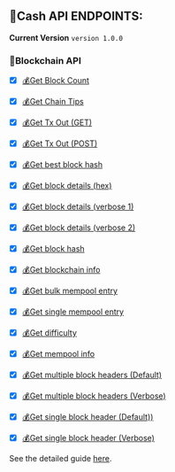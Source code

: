 ## 🐲Cash API ENDPOINTS:

**Current Version** `version 1.0.0`

### 🎯**Blockchain API**

- [x] [💰Get Block Count](https://dennispitallano.github.io/docs/cash-netcore/blockchain-api#get-block-count)
- [x] [💰Get Chain Tips](https://dennispitallano.github.io/docs/cash-netcore/blockchain-api#get-chain-tips)
- [x] [💰Get Tx Out (GET)](https://dennispitallano.github.io/docs/cash-netcore/blockchain-api#get-tx-out-get)
- [x] [💰Get Tx Out (POST)](https://dennispitallano.github.io/docs/cash-netcore/blockchain-api#get-tx-out-post)
- [x] [💰Get best block hash](https://dennispitallano.github.io/docs/cash-netcore/blockchain-api#get-best-block-hash)
- [x] [💰Get block details (hex)](https://dennispitallano.github.io/docs/cash-netcore/blockchain-api#get-block-details-hex)
- [x] [💰Get block details (verbose 1)](https://dennispitallano.github.io/docs/cash-netcore/blockchain-api#get-block-details-verbose-1)
- [x] [💰Get block details (verbose 2)](https://dennispitallano.github.io/docs/cash-netcore/blockchain-api#get-block-details-verbose-2)
- [x] [💰Get block hash](https://dennispitallano.github.io/docs/cash-netcore/blockchain-api#get-block-hash)
- [x] [💰Get blockchain info](https://dennispitallano.github.io/docs/cash-netcore/blockchain-api#get-blockchain-info)
- [x] [💰Get bulk mempool entry](https://dennispitallano.github.io/docs/cash-netcore/blockchain-api#get-bulk-mempool-entry)
- [x] [💰Get single mempool entry](https://dennispitallano.github.io/docs/cash-netcore/blockchain-api#get-single-mempool-entry)
- [x] [💰Get difficulty](https://dennispitallano.github.io/docs/cash-netcore/blockchain-api#get-difficulty)
- [x] [💰Get mempool info](https://dennispitallano.github.io/docs/cash-netcore/blockchain-api#get-mempool-info)
- [x] [💰Get multiple block headers (Default)](https://dennispitallano.github.io/docs/cash-netcore/blockchain-api#get-multiple-block-headers-default)
- [x] [💰Get multiple block headers (Verbose)](https://dennispitallano.github.io/docs/cash-netcore/blockchain-api#get-multiple-block-headers-verbose)
- [x] [💰Get single block header (Default))](https://dennispitallano.github.io/docs/cash-netcore/blockchain-api#get-single-block-header-default)
- [x] [💰Get single block header (Verbose)](https://dennispitallano.github.io/docs/cash-netcore/blockchain-api#get-single-block-header-verbose)



See the detailed guide [here](https://dennispitallano.github.io/docs/cash-netcore/cashgetstarted).
